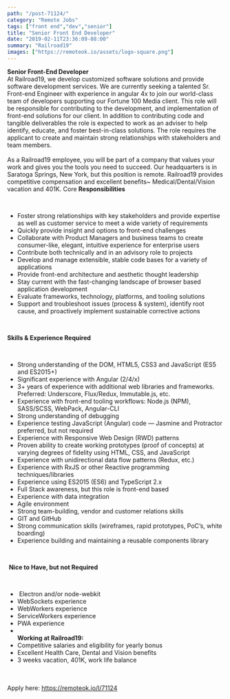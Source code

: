 ```yaml
---
path: "/post-71124/"
category: "Remote Jobs"
tags: ["front end","dev","senior"]
title: "Senior Front End Developer"
date: "2019-02-11T23:36:09-08:00"
summary: "Railroad19"
images: ["https://remoteok.io/assets/logo-square.png"]
---
```


<p><strong>Senior Front-End Developer </strong><br>At Railroad19, we develop customized software solutions and provide software development services. We are currently seeking a talented Sr. Front-end Engineer with experience in angular 4x to join our world-class team of developers supporting our Fortune 100 Media client. This role will be responsible for contributing to the development, and implementation of front-end solutions for our client. In addition to contributing code and tangible deliverables the role is expected to work as an adviser to help identify, educate, and foster best-in-class solutions. The role requires the applicant to create and maintain strong relationships with stakeholders and team members.<br><br>As a Railroad19 employee, you will be part of a company that values your work and gives you the tools you need to succeed. Our headquarters is in Saratoga Springs, New York, but this position is remote. Railroad19 provides competitive compensation and excellent benefits~ Medical/Dental/Vision vacation and 401K. Core <strong>Responsibilities</strong></p><br /><ul><li>Foster strong relationships with key stakeholders and provide expertise as well as customer service to meet a wide variety of requirements</li><li>Quickly provide insight and options to front-end challenges</li><li>Collaborate with Product Managers and business teams to create consumer-like, elegant, intuitive&nbsp;experience for enterprise users</li><li>Contribute both technically and in an advisory role to projects</li><li>Develop and manage extensible, stable code bases for a variety of applications</li><li>Provide front-end architecture and aesthetic thought leadership</li><li>Stay current with the fast-changing landscape of browser based application development</li><li>Evaluate frameworks, technology, platforms, and tooling solutions</li><li>Support and troubleshoot issues (process &amp; system), identify root cause, and proactively implement sustainable corrective actions</li></ul><br /><p><strong>Skills &amp; Experience Required</strong></p><br /><ul><li>Strong understanding of the DOM, HTML5, CSS3 and JavaScript (ES5 and ES2015+)</li><li>Significant experience with Angular (2/4/x)</li><li>3+ years of experience with additional web libraries and frameworks. Preferred: Underscore, Flux/Redux, Immutable.js, etc.</li><li>Experience with front-end tooling workflows: Node.js (NPM), SASS/SCSS, WebPack, Angular-CLI</li><li>Strong understanding of debugging</li><li>Experience testing JavaScript (Angular) code &mdash; Jasmine and Protractor preferred, but not required</li><li>Experience with Responsive Web Design (RWD) patterns</li><li>Proven ability to create working prototypes (proof of concepts) at varying degrees of fidelity using HTML, CSS, and JavaScript</li><li>Experience with unidirectional data flow patterns (Redux, etc.)</li><li>Experience with RxJS or other Reactive programming techniques/libraries</li><li>Experience using ES2015 (ES6) and TypeScript 2.x</li><li>Full Stack awareness, but this role is front-end based</li><li>Experience with data integration</li><li>Agile environment</li><li>Strong team-building, vendor and customer relations skills</li><li>GIT and GitHub</li><li>Strong communication skills (wireframes, rapid prototypes, PoC&rsquo;s, white boarding)</li><li>Experience building and maintaining a reusable components library</li></ul><br /><p>&nbsp;<strong>Nice to Have, but not Required</strong></p><br /><ul><li>&nbsp;Electron and/or node-webkit</li><li>WebSockets experience</li><li>WebWorkers experience</li><li>ServiceWorkers experience</li><li>PWA experience</li><li><br><strong>Working at Railroad19:</strong></li><li>Competitive salaries and eligibility for yearly bonus</li><li>Excellent Health Care, Dental and Vision benefits</li><li>3 weeks vacation, 401K, work life balance</li></ul>

<br/>
<br/>
Apply here: <A HREF="https://remoteok.io/l/71124">https://remoteok.io/l/71124</A>
